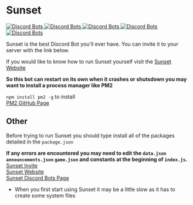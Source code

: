 # Sunset

<a href="https://discordbots.org/bot/371097223942897665">
  <img src="https://discordbots.org/api/widget/status/371097223942897665.svg" alt="Discord Bots" />
</a>  

<a href="https://discordbots.org/bot/371097223942897665">
  <img src="https://discordbots.org/api/widget/servers/371097223942897665.png?noavatar=true" alt="Discord Bots" />
</a>
<a href="https://discordbots.org/bot/371097223942897665">
  <img src="https://discordbots.org/api/widget/upvotes/371097223942897665.png?noavatar=true" alt="Discord Bots" />
</a>
<a href="https://discordbots.org/bot/371097223942897665">
  <img src="https://discordbots.org/api/widget/lib/371097223942897665.png?noavatar=true" alt="Discord Bots" />
</a>
<a href="https://discordbots.org/bot/371097223942897665">
  <img src="https://discordbots.org/api/widget/owner/371097223942897665.png" alt="Discord Bots" />
</a>
  
Sunset is the best Discord Bot you'll ever have. You can invite it to your server with the link below.  
  
If you would like to know how to run Sunset yourself visit the [Sunset Website](https://www.hacker-hub.com/sunset/)  
  
**So this bot can restart on its own when it crashes or shutsdown you may want to install a process manager like PM2**  
  
`npm install pm2 -g` to install  
[PM2 GitHub Page](https://github.com/Unitech/pm2)  

## Other
  
Before trying to run Sunset you should type install all of the packages detailed in the `package.json`
  
**If any errors are encountered you may need to edit the `data.json` `announcements.json` `game.json` and constants at the beginning of `index.js`.**   
[Sunset Invite](http://hacker-hub.com/sunset/invite)  
[Sunset Website](http://hacker-hub.com/sunset)  
[Sunset Discord Bots Page](https://discordbots.org/bot/371097223942897665)  

- When you first start using Sunset it may be a little slow as it has to create some system files  

  
